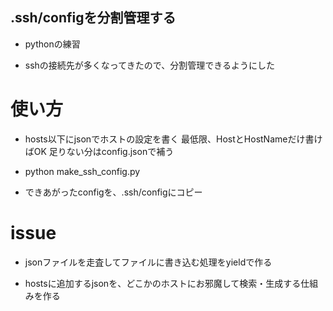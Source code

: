 .ssh/configを分割管理する
------------------

 - pythonの練習

 - sshの接続先が多くなってきたので、分割管理できるようにした

使い方
======

 - hosts以下にjsonでホストの設定を書く
 最低限、HostとHostNameだけ書けばOK
 足りない分はconfig.jsonで補う

 - python make_ssh_config.py

 - できあがったconfigを、.ssh/configにコピー


issue
========

 - jsonファイルを走査してファイルに書き込む処理をyieldで作る

 - hostsに追加するjsonを、どこかのホストにお邪魔して検索・生成する仕組みを作る
